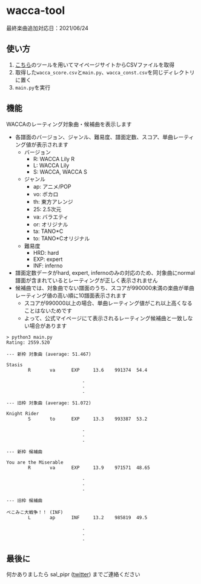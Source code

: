 # wacca-tool

最終楽曲追加対応日：2021/06/24

## 使い方

1. [こちら](https://github.com/saezurucrow/wacca-score-csv)のツールを用いてマイページサイトからCSVファイルを取得
2. 取得した```wacca_score.csv```と```main.py```、```wacca_const.csv```を同じディレクトリに置く
3. ```main.py```を実行

## 機能

WACCAのレーティング対象曲・候補曲を表示します

- 各譜面のバージョン、ジャンル、難易度、譜面定数、スコア、単曲レーティング値が表示されます
  - バージョン
    - R: WACCA Lily R
    - L: WACCA Lily
    - S: WACCA, WACCA S
  - ジャンル
    - ap: アニメ/POP
    - vo: ボカロ
    - th: 東方アレンジ
    - 25: 2.5次元
    - va: バラエティ
    - or: オリジナル
    - ta: TANO*C
    - to: TANO*Cオリジナル
  - 難易度
    - HRD: hard
    - EXP: expert
    - INF: inferno
- 譜面定数データがhard, expert, infernoのみの対応のため、対象曲にnormal譜面が含まれているとレーティングが正しく表示されません
- 候補曲では、対象曲でない譜面のうち、スコアが990000未満の楽曲が単曲レーティング値の高い順に10譜面表示されます
  - スコアが990000以上の場合、単曲レーティング値がこれ以上高くなることはないためです
  - よって、公式マイページにて表示されるレーティング候補曲と一致しない場合があります

```
> python3 main.py 
Rating: 2559.520

--- 新枠 対象曲 (average: 51.467)

Stasis
        R       va      EXP     13.6    991374  54.4

                            .
                            .
                            .

--- 旧枠 対象曲 (average: 51.072)

Knight Rider
        S       to      EXP     13.3    993387  53.2

                            .
                            .
                            .

--- 新枠 候補曲

You are the Miserable
        R       va      EXP     13.9    971571  48.65

                            .
                            .
                            .

--- 旧枠 候補曲

ぺこみこ大戦争！！ (INF)
        L       ap      INF     13.2    985819  49.5

                            .
                            .
                            .
```

## 最後に

何かありましたら sal_pipr ([twitter](https://twitter.com/sal_pipr)) までご連絡ください